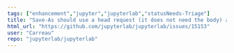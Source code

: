 ```yaml
---
tags: ["enhancement","jupyter","jupyterlab","statusNeeds-Triage"]
title: "Save-As should use a head request (it does not need the body) and get should catch non-existing."
html_url: "https://github.com/jupyterlab/jupyterlab/issues/15153"
user: "Carreau"
repo: "jupyterlab/jupyterlab"
---
```


